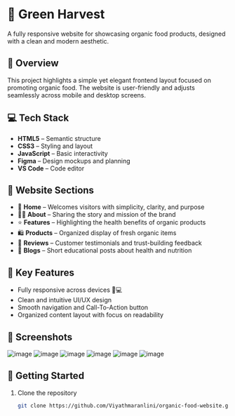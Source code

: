 # 🌿 Green Harvest

A fully responsive website for showcasing organic food products, designed with a clean and modern aesthetic.

## 🌱 Overview

This project highlights a simple yet elegant frontend layout focused on promoting organic food. The website is user-friendly and adjusts seamlessly across mobile and desktop screens.

## 💻 Tech Stack

- **HTML5** – Semantic structure
- **CSS3** – Styling and layout
- **JavaScript** – Basic interactivity
- **Figma** – Design mockups and planning
- **VS Code** – Code editor

## 🛒 Website Sections

- 🏡 **Home** – Welcomes visitors with simplicity, clarity, and purpose
- 👩‍🌾 **About** – Sharing the story and mission of the brand  
- ⭐ **Features** – Highlighting the health benefits of organic products  
- 🛍 **Products** – Organized display of fresh organic items  
- 💬 **Reviews** – Customer testimonials and trust-building feedback  
- 📰 **Blogs** – Short educational posts about health and nutrition  

## 🎯 Key Features

- Fully responsive across devices 📱💻  
- Clean and intuitive UI/UX design  
- Smooth navigation and Call-To-Action button  
- Organized content layout with focus on readability  

## 📸 Screenshots
![image](https://github.com/user-attachments/assets/f77915bf-379c-463f-a111-1b023b357603)
![image](https://github.com/user-attachments/assets/e9dddb2f-91a6-4e9d-afde-5a1696dd7fa1)
![image](https://github.com/user-attachments/assets/34cb8bba-e113-48cb-8b25-799c7a31ddac)
![image](https://github.com/user-attachments/assets/7b47ef9d-fa0f-4da0-a35c-7fd81c523f8c)
![image](https://github.com/user-attachments/assets/242069c4-5088-4f0d-a6b7-9dcd2a674bf4)
![image](https://github.com/user-attachments/assets/e5cbf288-3f5f-45e4-9252-ba77dbdb8877)









## 🚀 Getting Started

1. Clone the repository  
   ```bash
   git clone https://github.com/Viyathmaranlini/organic-food-website.git
